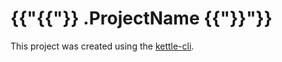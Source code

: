 # {{"{{"}} .ProjectName {{"}}"}}

This project was created using the [kettle-cli](https://github.com/nlathia/kettle-cli).
